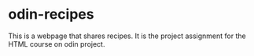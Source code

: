 # odin-recipes
This is a webpage that shares recipes.
It is the project assignment for the HTML course on odin project.
